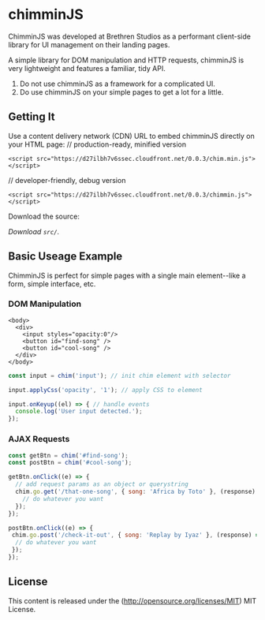 # chimminJS #

ChimminJS was developed at Brethren Studios as a performant client-side library for UI management on their landing pages.

A simple library for DOM manipulation and HTTP requests, chimminJS is very lightweight and features a familiar, tidy API.

1. Do not use chimminJS as a framework for a complicated UI.
2. Do use chimminJS on your simple pages to get a lot for a little.

## Getting It ##

Use a content delivery network (CDN) URL to embed chimminJS directly on your HTML page:
// production-ready, minified version
```
<script src="https://d27ilbh7v6ssec.cloudfront.net/0.0.3/chim.min.js"></script>
```
// developer-friendly, debug version
```
<script src="https://d27ilbh7v6ssec.cloudfront.net/0.0.3/chimmin.js"></script>
```

Download the source:

*Download `src/`.*

## Basic Useage Example ##

ChimminJS is perfect for simple pages with a single main element--like a form, simple interface, etc.

### DOM Manipulation ###
```
<body>
  <div>
    <input styles="opacity:0"/>
    <button id="find-song" />
    <button id="cool-song" />
  </div>
</body>
```

```javascript
const input = chim('input'); // init chim element with selector

input.applyCss('opacity', '1'); // apply CSS to element

input.onKeyup((el) => { // handle events
  console.log('User input detected.');
});
```

### AJAX Requests ###
```javascript
const getBtn = chim('#find-song');
const postBtn = chim('#cool-song');

getBtn.onClick((e) => {
  // add request params as an object or querystring
  chim.go.get('/that-one-song', { song: 'Africa by Toto' }, (response) => {
    // do whatever you want
  });
});

postBtn.onClick((e) => {
 chim.go.post('/check-it-out', { song: 'Replay by Iyaz' }, (response) => {
  // do whatever you want
 });
});
```

## License ##
This content is released under the (http://opensource.org/licenses/MIT) MIT License.

